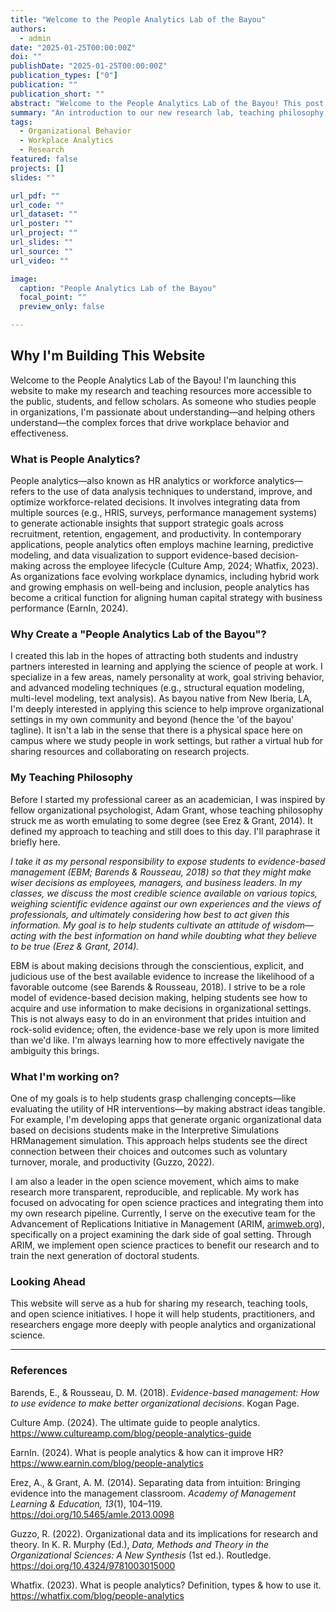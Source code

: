 ```yaml
---
title: "Welcome to the People Analytics Lab of the Bayou"
authors:
  - admin
date: "2025-01-25T00:00:00Z"
doi: ""
publishDate: "2025-01-25T00:00:00Z"
publication_types: ["0"]
publication: ""
publication_short: ""
abstract: "Welcome to the People Analytics Lab of the Bayou! This post explains the motivation for the website, my teaching philosophy, and my commitment to open science."
summary: "An introduction to our new research lab, teaching philosophy, and open science initiatives."
tags:
  - Organizational Behavior
  - Workplace Analytics
  - Research
featured: false
projects: []
slides: ""

url_pdf: ""
url_code: ""
url_dataset: ""
url_poster: ""
url_project: ""
url_slides: ""
url_source: ""
url_video: ""

image:
  caption: "People Analytics Lab of the Bayou"
  focal_point: ""
  preview_only: false

---
```


## Why I'm Building This Website

Welcome to the People Analytics Lab of the Bayou! I'm launching this website to make my research and teaching resources more accessible to the public, students, and fellow scholars. As someone who studies people in organizations, I'm passionate about understanding—and helping others understand—the complex forces that drive workplace behavior and effectiveness.

### What is People Analytics?

People analytics—also known as HR analytics or workforce analytics—refers to the use of data analysis techniques to understand, improve, and optimize workforce-related decisions. It involves integrating data from multiple sources (e.g., HRIS, surveys, performance management systems) to generate actionable insights that support strategic goals across recruitment, retention, engagement, and productivity. In contemporary applications, people analytics often employs machine learning, predictive modeling, and data visualization to support evidence-based decision-making across the employee lifecycle (Culture Amp, 2024; Whatfix, 2023). As organizations face evolving workplace dynamics, including hybrid work and growing emphasis on well-being and inclusion, people analytics has become a critical function for aligning human capital strategy with business performance (EarnIn, 2024).

### Why Create a "People Analytics Lab of the Bayou"?

I created this lab in the hopes of attracting both students and industry partners interested in learning and applying the science of people at work. I specialize in a few areas, namely personality at work, goal striving behavior, and advanced modeling techniques (e.g., structural equation modeling, multi-level modeling, text analysis). As bayou native from New Iberia, LA, I'm deeply interested in applying this science to help improve organizational settings in my own community and beyond (hence the 'of the bayou' tagline). It isn't a lab in the sense that there is a physical space here on campus where we study people in work settings, but rather a virtual hub for sharing resources and collaborating on research projects.

### My Teaching Philosophy

Before I started my professional career as an academician, I was inspired by fellow organizational psychologist, Adam Grant, whose teaching philosophy struck me as worth emulating to some degree (see Erez & Grant, 2014). It defined my approach to teaching and still does to this day. I'll paraphrase it briefly here. 

*I take it as my personal responsibility to expose students to evidence-based management (EBM; Barends & Rousseau, 2018) so that they might make wiser decisions as employees, managers, and business leaders. In my classes, we discuss the most credible science available on various topics, weighing scientific evidence against our own experiences and the views of professionals, and ultimately considering how best to act given this information. My goal is to help students cultivate an attitude of wisdom—acting with the best information on hand while doubting what they believe to be true (Erez & Grant, 2014).*

EBM is about making decisions through the conscientious, explicit, and judicious use of the best available evidence to increase the likelihood of a favorable outcome (see Barends & Rousseau, 2018). I strive to be a role model of evidence-based decision making, helping students see how to acquire and use information to make decisions in organizational settings. This is not always easy to do in an environment that prides intuition and rock-solid evidence; often, the evidence-base we rely upon is more limited than we'd like. I'm always learning how to more effectively navigate the ambiguity this brings.

### What I'm working on?

One of my goals is to help students grasp challenging concepts—like evaluating the utility of HR interventions—by making abstract ideas tangible. For example, I'm developing apps that generate organic organizational data based on decisions students make in the Interpretive Simulations HRManagement simulation. This approach helps students see the direct connection between their choices and outcomes such as voluntary turnover, morale, and productivity (Guzzo, 2022).

I am also a leader in the open science movement, which aims to make research more transparent, reproducible, and replicable. My work has focused on advocating for open science practices and integrating them into my own research pipeline. Currently, I serve on the executive team for the Advancement of Replications Initiative in Management (ARIM, [arimweb.org](https://arimweb.org)), specifically on a project examining the dark side of goal setting. Through ARIM, we implement open science practices to benefit our research and to train the next generation of doctoral students.

### Looking Ahead

This website will serve as a hub for sharing my research, teaching tools, and open science initiatives. I hope it will help students, practitioners, and researchers engage more deeply with people analytics and organizational science.

---

### References

Barends, E., & Rousseau, D. M. (2018). *Evidence-based management: How to use evidence to make better organizational decisions*. Kogan Page.

Culture Amp. (2024). The ultimate guide to people analytics. https://www.cultureamp.com/blog/people-analytics-guide

EarnIn. (2024). What is people analytics & how can it improve HR? https://www.earnin.com/blog/people-analytics

Erez, A., & Grant, A. M. (2014). Separating data from intuition: Bringing evidence into the management classroom. *Academy of Management Learning & Education, 13*(1), 104–119. https://doi.org/10.5465/amle.2013.0098

Guzzo, R. (2022). Organizational data and its implications for research and theory. In K. R. Murphy (Ed.), *Data, Methods and Theory in the Organizational Sciences: A New Synthesis* (1st ed.). Routledge. https://doi.org/10.4324/9781003015000 

Whatfix. (2023). What is people analytics? Definition, types & how to use it. https://whatfix.com/blog/people-analytics